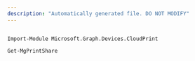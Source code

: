 ```yaml
---
description: "Automatically generated file. DO NOT MODIFY"
---
```


```powershellv2

Import-Module Microsoft.Graph.Devices.CloudPrint

Get-MgPrintShare

```